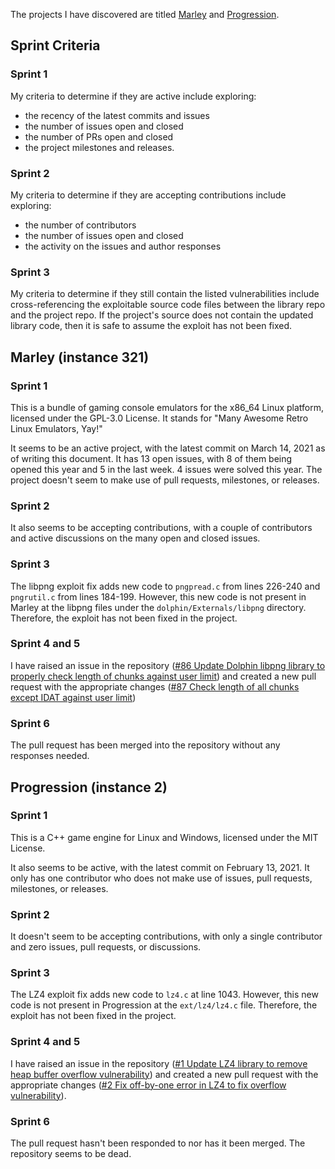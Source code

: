 The projects I have discovered are titled [Marley](https://github.com/beaumanvienna/marley) and [Progression](https://github.com/LiamTyler/Progression).

## Sprint Criteria

### Sprint 1
My criteria to determine if they are active include exploring:
- the recency of the latest commits and issues
- the number of issues open and closed
- the number of PRs open and closed
- the project milestones and releases.

### Sprint 2
My criteria to determine if they are accepting contributions include exploring:
- the number of contributors
- the number of issues open and closed
- the activity on the issues and author responses

### Sprint 3
My criteria to determine if they still contain the listed vulnerabilities include cross-referencing the exploitable source code files between the library repo and the project repo. If the project's source does not contain the updated library code, then it is safe to assume the exploit has not been fixed.

## Marley (instance 321)

### Sprint 1
This is a bundle of gaming console emulators for the x86_64 Linux platform, licensed under the GPL-3.0 License. It stands for 
"Many Awesome Retro Linux Emulators, Yay!"

It seems to be an active project, with the latest commit on March 14, 2021 as of writing this document. It has 13 open issues, with 8 of them being opened this year
and 5 in the last week. 4 issues were solved this year. The project doesn't seem to make use of pull requests, milestones, or releases.

### Sprint 2
It also seems to be accepting contributions, with a couple of contributors and active discussions on the many open and closed issues.

### Sprint 3
The libpng exploit fix adds new code to `pngpread.c` from lines 226-240 and `pngrutil.c` from lines 184-199. However, this new code is not present in Marley at
the libpng files under the `dolphin/Externals/libpng` directory. Therefore, the exploit has not been fixed in the project.

### Sprint 4 and 5
I have raised an issue in the repository ([#86 Update Dolphin libpng library to properly check length of chunks against user limit](https://github.com/beaumanvienna/marley/issues/86)) and created a new pull request with the appropriate changes ([#87 Check length of all chunks except IDAT against user limit](https://github.com/beaumanvienna/marley/pull/87))

### Sprint 6
The pull request has been merged into the repository without any responses needed.



## Progression (instance 2)

### Sprint 1
This is a C++ game engine for Linux and Windows, licensed under the MIT License.

It also seems to be active, with the latest commit on February 13, 2021. It only has one contributor who does not make use of issues, pull requests, milestones,
or releases.

### Sprint 2
It doesn't seem to be accepting contributions, with only a single contributor and zero issues, pull requests, or discussions.

### Sprint 3
The LZ4 exploit fix adds new code to `lz4.c` at line 1043. However, this new code is not present in Progression at the `ext/lz4/lz4.c` file. Therefore, the exploit has not been fixed in the project.

### Sprint 4 and 5
I have raised an issue in the repository ([#1 Update LZ4 library to remove heap buffer overflow vulnerability](https://github.com/LiamTyler/Progression/issues/1)) and created a new pull request with the appropriate changes ([#2 Fix off-by-one error in LZ4 to fix overflow vulnerability](https://github.com/LiamTyler/Progression/pull/2)).

### Sprint 6
The pull request hasn't been responded to nor has it been merged. The repository seems to be dead.
